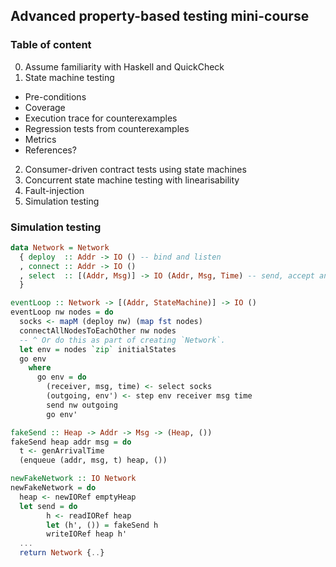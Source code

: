 ## Advanced property-based testing mini-course

### Table of content

0. Assume familiarity with Haskell and QuickCheck
1. State machine testing
  - Pre-conditions
  - Coverage
  - Execution trace for counterexamples
  - Regression tests from counterexamples
  - Metrics
  - References?
2. Consumer-driven contract tests using state machines
3. Concurrent state machine testing with linearisability
4. Fault-injection
5. Simulation testing

### Simulation testing

```haskell
data Network = Network
  { deploy  :: Addr -> IO () -- bind and listen
  , connect :: Addr -> IO ()
  , select  :: [(Addr, Msg)] -> IO (Addr, Msg, Time) -- send, accept and recv
  }

eventLoop :: Network -> [(Addr, StateMachine)] -> IO ()
eventLoop nw nodes = do
  socks <- mapM (deploy nw) (map fst nodes)
  connectAllNodesToEachOther nw nodes
  -- ^ Or do this as part of creating `Network`.
  let env = nodes `zip` initialStates
  go env
    where
      go env = do
        (receiver, msg, time) <- select socks
        (outgoing, env') <- step env receiver msg time
        send nw outgoing
        go env'

fakeSend :: Heap -> Addr -> Msg -> (Heap, ())
fakeSend heap addr msg = do
  t <- genArrivalTime
  (enqueue (addr, msg, t) heap, ())

newFakeNetwork :: IO Network
newFakeNetwork = do
  heap <- newIORef emptyHeap
  let send = do
        h <- readIORef heap
        let (h', ()) = fakeSend h
        writeIORef heap h'
  ...
  return Network {..}
```
